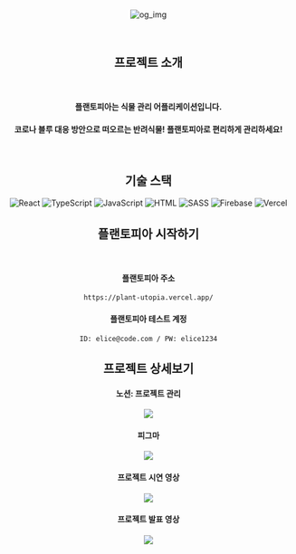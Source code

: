 <div align="center">

<br/>
  
![og_img](https://github.com/kes-knows-nothing/plantopia/assets/119156401/8bf94aed-34c5-4743-a856-d23929feface)

<br/>  

## 프로젝트 소개
<br/> 

#### 플랜토피아는 식물 관리 어플리케이션입니다. 
#### 코로나 블루 대응 방안으로 떠오르는 반려식물! 플랜토피아로 편리하게 관리하세요!

<br/> 

## 기술 스택
![React](https://img.shields.io/badge/React-323330?style=flat-square&logo=React&logoColor=61DAFB)
![TypeScript](https://img.shields.io/badge/TypeScript-323330?style=flat-square&logo=TypeScript&logoColor=3178C6)
![JavaScript](https://img.shields.io/badge/JavaScript-323330?style=flat-square&logo=JavaScript&logoColor=F7DF1E)
![HTML](https://img.shields.io/badge/HTML-323330?style=flat-square&logo=HTML5&logoColor=E34F26)
![SASS](https://img.shields.io/badge/Sass-323330?style=flat-square&logo=Sass&logoColor=CC6699)
![Firebase](https://img.shields.io/badge/Firebase-323330?style=flat-square&logo=Firebase&logoColor=FFCA28)
![Vercel](https://img.shields.io/badge/Vercel-323330?style=flat-square&logo=Vercel&logoColor=000000)
<br/>

## 플랜토피아 시작하기

<br/>

#### 플랜토피아 주소

```
https://plant-utopia.vercel.app/
```

#### 플랜토피아 테스트 계정

```
ID: elice@code.com / PW: elice1234
```

## 프로젝트 상세보기

#### 노션: 프로젝트 관리 

<a href="https://capable-grapple-591.notion.site/c94ed1cab84f4a50816811dad83c82bd?pvs=4">
  <img src="https://img.shields.io/badge/Notion-323330?style=flat-square&logo=Notion&logoColor=ffffff">
</a>

#### 피그마

<a href="https://www.figma.com/file/NpxLwqcttC04Tx25FNU0Z2/plantopia(%ED%8E%B8%EC%A7%91%ED%8E%98%EC%9D%B4%EC%A7%80)?type=design&node-id=1-2925&mode=design">
  <img src="https://img.shields.io/badge/Figma-323330?style=flat-square&logo=Figma&logoColor=F24E1E">
</a>

#### 프로젝트 시연 영상

<a href="https://www.youtube.com/watch?v=WD4rZKuwJGA&ab_channel=%EA%B0%9C%EB%B0%9C%EC%9E%90%EA%B0%80%EB%90%98%EB%A0%A4%EA%B3%A0%EB%B0%9C%EC%95%85%ED%95%98%EB%8A%94%EC%9E%90">
  <img src="https://img.shields.io/badge/Youtube-323330?style=flat-square&logo=Youtube&logoColor=FF0000">
</a>

#### 프로젝트 발표 영상

<a href="https://capable-grapple-591.notion.site/c94ed1cab84f4a50816811dad83c82bd?pvs=4">
  <img src="https://img.shields.io/badge/Youtube-323330?style=flat-square&logo=Youtube&logoColor=FF0000">
</a>

</div>
